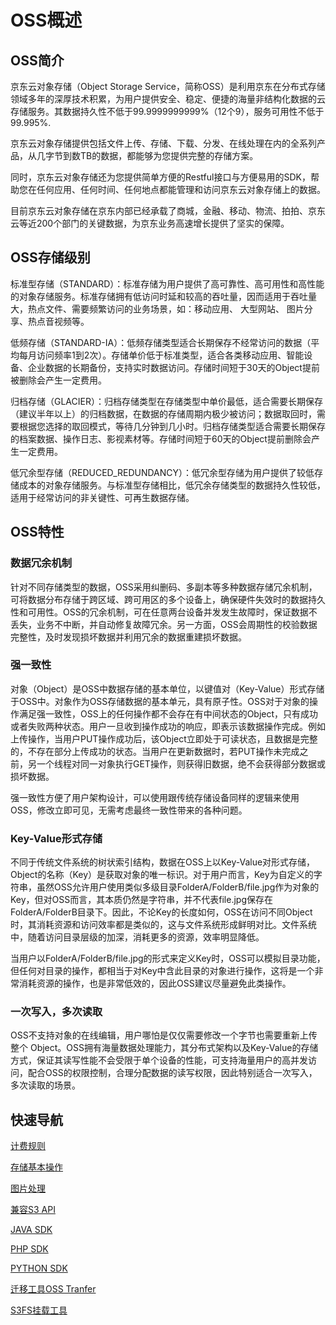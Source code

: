# OSS概述

## OSS简介

京东云对象存储（Object Storage Service，简称OSS）是利用京东在分布式存储领域多年的深厚技术积累，为用户提供安全、稳定、便捷的海量非结构化数据的云存储服务。其数据持久性不低于99.9999999999%（12个9），服务可用性不低于99.995%.

京东云对象存储提供包括文件上传、存储、下载、分发、在线处理在内的全系列产品，从几字节到数TB的数据，都能够为您提供完整的存储方案。

同时，京东云对象存储还为您提供简单方便的Restful接口与方便易用的SDK，帮助您在任何应用、任何时间、任何地点都能管理和访问京东云对象存储上的数据。

目前京东云对象存储在京东内部已经承载了商城，金融、移动、物流、拍拍、京东云等近200个部门的关键数据，为京东业务高速增长提供了坚实的保障。

## OSS存储级别

标准型存储（STANDARD）：标准存储为用户提供了高可靠性、高可用性和高性能的对象存储服务。标准存储拥有低访问时延和较高的吞吐量，因而适用于吞吐量大，热点文件、需要频繁访问的业务场景，如：移动应用、 大型网站、 图片分享、热点音视频等。

低频存储（STANDARD-IA）：低频存储类型适合长期保存不经常访问的数据（平均每月访问频率1到2次）。存储单价低于标准类型，适合各类移动应用、智能设备、企业数据的长期备份，支持实时数据访问。存储时间短于30天的Object提前被删除会产生一定费用。

归档存储（GLACIER）：归档存储类型在存储类型中单价最低，适合需要长期保存（建议半年以上）的归档数据，在数据的存储周期内极少被访问；数据取回时，需要根据您选择的取回模式，等待几分钟到几小时。归档存储类型适合需要长期保存的档案数据、操作日志、影视素材等。存储时间短于60天的Object提前删除会产生一定费用。

低冗余型存储（REDUCED_REDUNDANCY）：低冗余型存储为用户提供了较低存储成本的对象存储服务。与标准型存储相比，低冗余存储类型的数据持久性较低，适用于经常访问的非关键性、可再生数据存储。

## OSS特性

### 数据冗余机制

针对不同存储类型的数据，OSS采用纠删码、多副本等多种数据存储冗余机制，可将数据分布存储于跨区域、跨可用区的多个设备上，确保硬件失效时的数据持久性和可用性。OSS的冗余机制，可在任意两台设备并发发生故障时，保证数据不丢失，业务不中断，并自动修复故障冗余。另一方面，OSS会周期性的校验数据完整性，及时发现损坏数据并利用冗余的数据重建损坏数据。

### 强一致性

对象（Object）是OSS中数据存储的基本单位，以键值对（Key-Value）形式存储于OSS中。对象作为OSS存储数据的基本单元，具有原子性。OSS对于对象的操作满足强一致性，OSS上的任何操作都不会存在有中间状态的Object，只有成功或者失败两种状态。用户一旦收到操作成功的响应，即表示该数据操作完成。例如上传操作，当用户PUT操作成功后，该Object立即处于可读状态，且数据是完整的，不存在部分上传成功的状态。当用户在更新数据时，若PUT操作未完成之前，另一个线程对同一对象执行GET操作，则获得旧数据，绝不会获得部分数据或损坏数据。

强一致性方便了用户架构设计，可以使用跟传统存储设备同样的逻辑来使用OSS，修改立即可见，无需考虑最终一致性带来的各种问题。

### Key-Value形式存储

不同于传统文件系统的树状索引结构，数据在OSS上以Key-Value对形式存储，Object的名称（Key）是获取对象的唯一标识。对于用户而言，Key为自定义的字符串，虽然OSS允许用户使用类似多级目录FolderA/FolderB/file.jpg作为对象的Key，但对OSS而言，其本质仍然是字符串，并不代表file.jpg保存在FolderA/FolderB目录下。因此，不论Key的长度如何，OSS在访问不同Object时，其消耗资源和访问效率都是类似的，这与文件系统形成鲜明对比。文件系统中，随着访问目录层级的加深，消耗更多的资源，效率明显降低。

当用户以FolderA/FolderB/file.jpg的形式来定义Key时，OSS可以模拟目录功能，但任何对目录的操作，都相当于对Key中含此目录的对象进行操作，这将是一个非常消耗资源的操作，也是非常低效的，因此OSS建议尽量避免此类操作。

### 一次写入，多次读取

OSS不支持对象的在线编辑，用户哪怕是仅仅需要修改一个字节也需要重新上传整个 Object。OSS拥有海量数据处理能力，其分布式架构以及Key-Value的存储方式，保证其读写性能不会受限于单个设备的性能，可支持海量用户的高并发访问，配合OSS的权限控制，合理分配数据的读写权限，因此特别适合一次写入，多次读取的场景。



## 快速导航

[计费规则](../Pricing/Billing-Rules.md) 

[存储基本操作](../Operation-Guide/Sign-Up-Service-2.md)

[图片处理](../Operation-Guide/Image-Service-Guide/Introduction-1.md)

[兼容S3 API](../API-Reference-S3-Compatible/Introduction-2.md)

[JAVA SDK](https://docs.jdcloud.com/cn/object-storage-service/installation-s3)

[PHP SDK](../API-Reference-S3-Compatible/Compatibility-Tools/SDK-PHP.md)

[PYTHON SDK](../API-Reference-S3-Compatible/Compatibility-Tools/SDK-Python.md)

[迁移工具OSS Tranfer](../Best-Practices/Data-Migration-Tool.md)

[S3FS挂载工具](../Best-Practices/S3fs.md)
